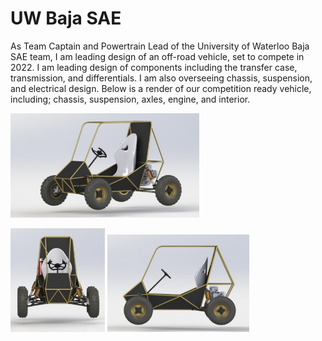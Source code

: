# UW Baja SAE

As Team Captain and Powertrain Lead of the University of Waterloo Baja SAE team, I am leading design of an off-road vehicle, set to compete in 2022. I am leading design of components including the transfer case, transmission, and differentials. I am also overseeing chassis, suspension, and electrical design. Below is a render of our competition ready vehicle, including; chassis, suspension, axles, engine, and interior.

<img src="https://github.com/Eohayon/UW-Baja-SAE/blob/main/Pictures/ISO.png" width="60%" height="60%">

<img src="https://github.com/Eohayon/UW-Baja-SAE/blob/main/Pictures/FRONT.png" width="30%" height="30%"> <img src="https://github.com/Eohayon/UW-Baja-SAE/blob/main/Pictures/SIDE.png" width="45%" height="45%">
